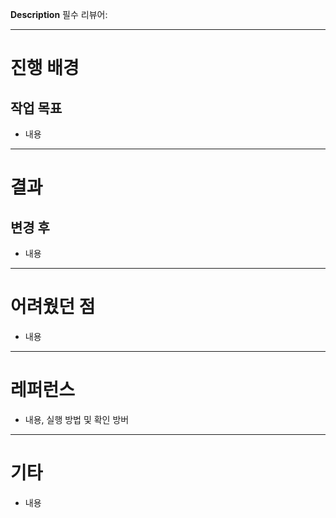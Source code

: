 **Description**
필수 리뷰어:

---
# 진행 배경
## 작업 목표
- 내용
---

# 결과
## 변경 후
- 내용
---

# 어려웠던 점
- 내용
---

# 레퍼런스
- 내용, 실행 방법 및 확인 방버
---
# 기타
- 내용
